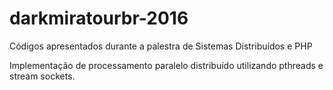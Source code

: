# darkmiratourbr-2016
Códigos apresentados durante a palestra de Sistemas Distribuídos e PHP

Implementação de processamento paralelo distribuído utilizando pthreads e stream sockets.

